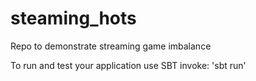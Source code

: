 # steaming_hots

Repo to demonstrate streaming game imbalance

To run and test your application use SBT invoke: 'sbt run'